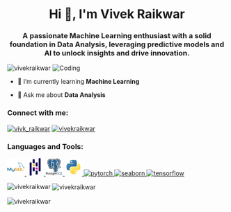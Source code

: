 <h1 align="center">Hi 👋, I'm Vivek Raikwar</h1>
<h3 align="center">A passionate Machine Learning enthusiast with a solid foundation in Data Analysis, leveraging predictive models and AI to unlock insights and drive innovation.</h3>
<img align="right" alt="Coding" width="400" src="https://miro.medium.com/v2/resize:fit:1400/0*H4cHks1eEdrW7Zlz.gif">

<p align="left"> <img src="https://komarev.com/ghpvc/?username=vivekraikwar&label=Profile%20views&color=0e75b6&style=flat" alt="vivekraikwar" /> </p>

- 🌱 I’m currently learning **Machine Learning**

- 💬 Ask me about **Data Analysis**

<h3 align="left">Connect with me:</h3>
<p align="left">
<a href="https://twitter.com/vivk_raikwar" target="blank"><img align="center" src="https://raw.githubusercontent.com/rahuldkjain/github-profile-readme-generator/master/src/images/icons/Social/twitter.svg" alt="vivk_raikwar" height="30" width="40" /></a>
<a href="https://linkedin.com/in/vivekraikwar" target="blank"><img align="center" src="https://raw.githubusercontent.com/rahuldkjain/github-profile-readme-generator/master/src/images/icons/Social/linked-in-alt.svg" alt="vivekraikwar" height="30" width="40" /></a>
</p>

<h3 align="left">Languages and Tools:</h3>
<p align="left"> <a href="https://www.mysql.com/" target="_blank" rel="noreferrer"> <img src="https://raw.githubusercontent.com/devicons/devicon/master/icons/mysql/mysql-original-wordmark.svg" alt="mysql" width="40" height="40"/> </a> <a href="https://pandas.pydata.org/" target="_blank" rel="noreferrer"> <img src="https://raw.githubusercontent.com/devicons/devicon/2ae2a900d2f041da66e950e4d48052658d850630/icons/pandas/pandas-original.svg" alt="pandas" width="40" height="40"/> </a> <a href="https://www.postgresql.org" target="_blank" rel="noreferrer"> <img src="https://raw.githubusercontent.com/devicons/devicon/master/icons/postgresql/postgresql-original-wordmark.svg" alt="postgresql" width="40" height="40"/> </a> <a href="https://www.python.org" target="_blank" rel="noreferrer"> <img src="https://raw.githubusercontent.com/devicons/devicon/master/icons/python/python-original.svg" alt="python" width="40" height="40"/> </a> <a href="https://pytorch.org/" target="_blank" rel="noreferrer"> <img src="https://www.vectorlogo.zone/logos/pytorch/pytorch-icon.svg" alt="pytorch" width="40" height="40"/> </a> <a href="https://seaborn.pydata.org/" target="_blank" rel="noreferrer"> <img src="https://seaborn.pydata.org/_images/logo-mark-lightbg.svg" alt="seaborn" width="40" height="40"/> </a> <a href="https://www.tensorflow.org" target="_blank" rel="noreferrer"> <img src="https://www.vectorlogo.zone/logos/tensorflow/tensorflow-icon.svg" alt="tensorflow" width="40" height="40"/> </a> </p>

<p><img align="left" src="https://github-readme-stats.vercel.app/api/top-langs?username=vivekraikwar&show_icons=true&locale=en&layout=compact" alt="vivekraikwar" /></p>

<p>&nbsp;<img align="center" src="https://github-readme-stats.vercel.app/api?username=vivekraikwar&show_icons=true&locale=en" alt="vivekraikwar" /></p>

<p><img align="center" src="https://github-readme-streak-stats.herokuapp.com/?user=vivekraikwar&" alt="vivekraikwar" /></p>







